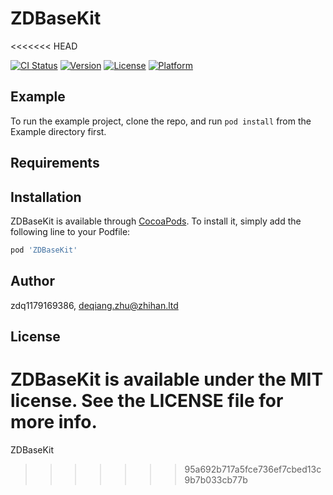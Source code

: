 # ZDBaseKit
<<<<<<< HEAD

[![CI Status](https://img.shields.io/travis/zdq1179169386/ZDBaseKit.svg?style=flat)](https://travis-ci.org/zdq1179169386/ZDBaseKit)
[![Version](https://img.shields.io/cocoapods/v/ZDBaseKit.svg?style=flat)](https://cocoapods.org/pods/ZDBaseKit)
[![License](https://img.shields.io/cocoapods/l/ZDBaseKit.svg?style=flat)](https://cocoapods.org/pods/ZDBaseKit)
[![Platform](https://img.shields.io/cocoapods/p/ZDBaseKit.svg?style=flat)](https://cocoapods.org/pods/ZDBaseKit)

## Example

To run the example project, clone the repo, and run `pod install` from the Example directory first.

## Requirements

## Installation

ZDBaseKit is available through [CocoaPods](https://cocoapods.org). To install
it, simply add the following line to your Podfile:

```ruby
pod 'ZDBaseKit'
```

## Author

zdq1179169386, deqiang.zhu@zhihan.ltd

## License

ZDBaseKit is available under the MIT license. See the LICENSE file for more info.
=======
ZDBaseKit
>>>>>>> 95a692b717a5fce736ef7cbed13c9b7b033cb77b
